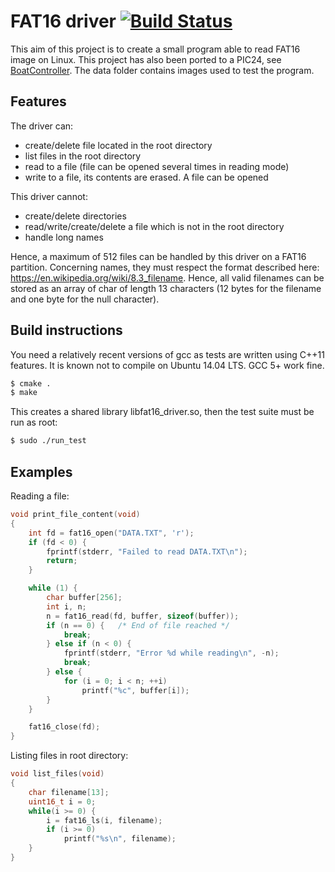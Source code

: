 # FAT16 driver [![Build Status](https://travis-ci.org/francois-berder/fs.svg?branch=master)](https://travis-ci.org/francois-berder/fs)

This aim of this project is to create a small program able to read FAT16 image on Linux. This project has also been ported to a PIC24, see [BoatController](https://github.com/francois-berder/BoatController).
The data folder contains images used to test the program.

## Features

The driver can:
   - create/delete file located in the root directory
   - list files in the root directory
   - read to a file (file can be opened several times in reading mode)
   - write to a file, its contents are erased. A file can be opened

This driver cannot:
   - create/delete directories
   - read/write/create/delete a file which is not in the root directory
   - handle long names

Hence, a maximum of 512 files can be handled by this driver on a FAT16 partition.
Concerning names, they must respect the format described here: https://en.wikipedia.org/wiki/8.3_filename. Hence, all valid filenames can be stored as an array of char of length  13 characters (12 bytes for the filename and one byte for the null character).

## Build instructions

You need a relatively recent versions of gcc as tests are written using C++11 features. It is known not to compile on Ubuntu 14.04 LTS. GCC 5+ work fine.

```sh
$ cmake .
$ make
```
This creates a shared library libfat16_driver.so, then the test suite must be run as root:

```sh
$ sudo ./run_test
```

## Examples

Reading a file:
```c
void print_file_content(void)
{
    int fd = fat16_open("DATA.TXT", 'r');
    if (fd < 0) {
        fprintf(stderr, "Failed to read DATA.TXT\n");
        return;
    }

    while (1) {
        char buffer[256];
        int i, n;
        n = fat16_read(fd, buffer, sizeof(buffer));
        if (n == 0) {   /* End of file reached */
            break;
        } else if (n < 0) {
            fprintf(stderr, "Error %d while reading\n", -n);
            break;
        } else {
            for (i = 0; i < n; ++i)
                printf("%c", buffer[i]);
        }
    }

    fat16_close(fd);
}
```

Listing files in root directory:
```c
void list_files(void)
{
    char filename[13];
    uint16_t i = 0;
    while(i >= 0) {
        i = fat16_ls(i, filename);
        if (i >= 0)
            printf("%s\n", filename);
    }
}
```

